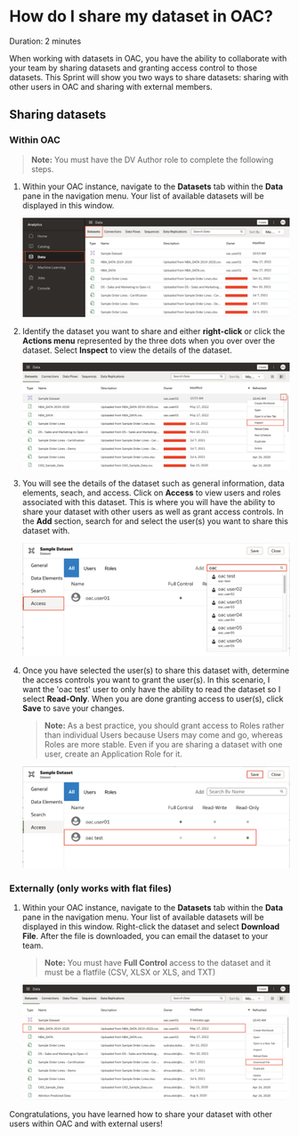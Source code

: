 # How do I share my dataset in OAC?
Duration: 2 minutes

When working with datasets in OAC, you have the ability to collaborate with your team by sharing datasets and granting access control to those datasets. This Sprint will show you two ways to share datasets: sharing with other users in OAC and sharing with external members.

## Sharing datasets

### Within OAC

>**Note:** You must have the DV Author role to complete the following steps.

1. Within your OAC instance, navigate to the **Datasets** tab within the **Data** pane in the navigation menu. Your list of available datasets will be displayed in this window.

    ![Datasets tab](images/data-pane.png)

2. Identify the dataset you want to share and either **right-click** or click the **Actions menu** represented by the three dots when you over over the dataset. Select **Inspect** to view the details of the dataset. 

    ![Inspect dataset](images/inspect.png)

3. You will see the details of the dataset such as general information, data elements, seach, and access. Click on **Access** to view users and roles associated with this dataset. This is where you will have the ability to share your dataset with other users as well as grant access controls. In the **Add** section, search for and select the user(s) you want to share this dataset with.

    ![Access dataset](images/access.png)

4. Once you have selected the user(s) to share this dataset with, determine the access controls you want to grant the user(s). In this scenario, I want the 'oac test' user to only have the ability to read the dataset so I select **Read-Only**. When you are done granting access to user(s), click **Save** to save your changes.
    >**Note:** As a best practice, you should grant access to Roles rather than individual Users because Users may come and go, whereas Roles are more stable. Even if you are sharing a dataset with one user, create an Application Role for it.

    ![Access dataset](images/access-control.png)

### Externally (only works with flat files)

1. Within your OAC instance, navigate to the **Datasets** tab within the **Data** pane in the navigation menu. Your list of available datasets will be displayed in this window. Right-click the dataset and select **Download File**. After the file is downloaded, you can email the dataset to your team. 
    
    >**Note:** You must have **Full Control** access to the dataset and it must be a flatfile (CSV, XLSX or XLS, and TXT)
    
    ![Externally](images/externally.png)

Congratulations, you have learned how to share your dataset with other users within OAC and with external users!